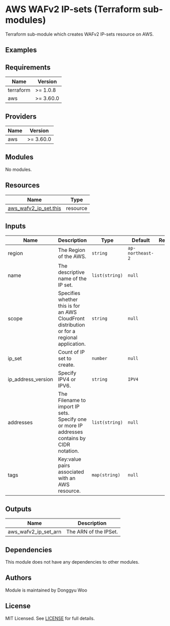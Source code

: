# AWS WAFv2 IP-sets (Terraform sub-modules)

Terraform sub-module which creates WAFv2 IP-sets resource on AWS.

## Examples


## Requirements

| Name | Version |
|------|---------|
| terraform | \>= 1.0.8 |
| aws | \>= 3.60.0 |

## Providers

| Name | Version |
|------|---------|
| aws | \>= 3.60.0 |

## Modules

No modules.

## Resources

| Name | Type |
|------|------|
| [aws_wafv2_ip_set.this](https://registry.terraform.io/providers/hashicorp/aws/latest/docs/resources/wafv2_ip_set) | resource |

## Inputs

| Name | Description | Type | Default | Required |
|------|-------------|------|---------|:--------:|
| region | The Region of the AWS. | `string` | `ap-northeast-2` | no |
| name | The descriptive name of the IP set. | `list(string)` | `null` | yes |
| scope | Specifies whether this is for an AWS CloudFront distribution or for a regional application. | `string` | `null` | yes |
| ip_set | Count of IP set to create. | `number` | `null` | yes
| ip_address_version | Specify IPV4 or IPV6. | `string` | `IPV4` | no |
| addresses | The Filename to import IP sets. Specify one or more IP addresses  contains by CIDR notation. | `list(string)` | `null` | yes |
| tags | Key:value pairs associated with an AWS resource. | `map(string)` | `null` | no |

## Outputs

| Name | Description |
|------|-------------|
| aws_wafv2_ip_set_arn | The ARN of the IPSet. |

## Dependencies

This module does not have any dependencies to other modules.

## Authors

Module is maintained by Donggyu Woo

## License

MIT Licensed. See [LICENSE](https://github.com/woodonggyu/terraform-aws-wafv2/blob/main/LICENSE) for full details.
